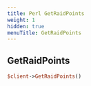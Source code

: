 ```yaml
---
title: Perl GetRaidPoints
weight: 1
hidden: true
menuTitle: GetRaidPoints
---
```

## GetRaidPoints
```perl
$client->GetRaidPoints()
```